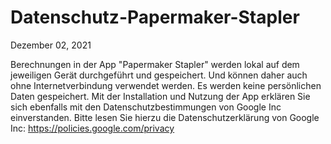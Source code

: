 # Datenschutz-Papermaker-Stapler
Dezember 02, 2021

Berechnungen in der App "Papermaker Stapler" werden lokal auf dem jeweiligen Gerät durchgeführt und gespeichert. Und können daher auch ohne Internetverbindung verwendet werden.
Es werden keine persönlichen Daten gespeichert. Mit der Installation und Nutzung der App erklären Sie sich ebenfalls mit den Datenschutzbestimmungen von Google Inc einverstanden. Bitte lesen Sie hierzu die Datenschutzerklärung von Google Inc: https://policies.google.com/privacy
